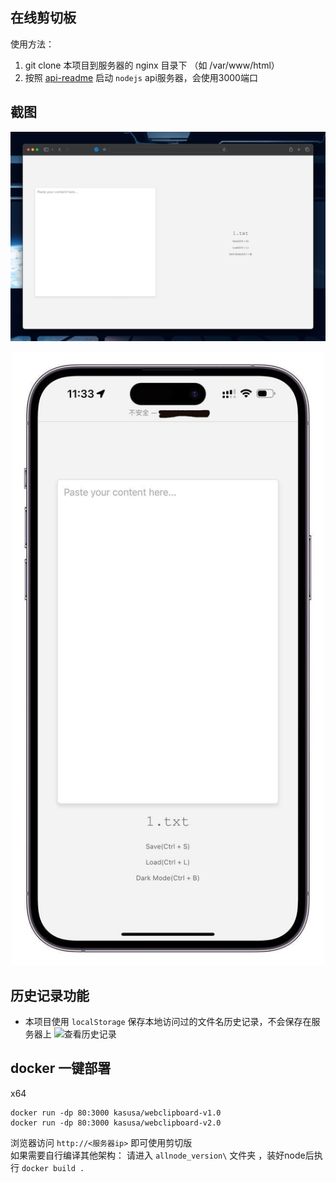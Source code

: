 ## 在线剪切板
使用方法：
1. git clone 本项目到服务器的 nginx 目录下 （如 /var/www/html）
2. 按照 [api-readme](/my-api/readme.md) 启动 `nodejs` api服务器，会使用3000端口

## 截图
![1](images/image.png)
<div align="center">
	<img src="images/image2.jpg" alt="Editor" width="500">
</div>

## 历史记录功能
- 本项目使用 `localStorage` 保存本地访问过的文件名历史记录，不会保存在服务器上
![查看历史记录](https://img2.imgtp.com/2024/03/26/oe6DXGzI.gif)

## docker 一键部署

x64
```shell
docker run -dp 80:3000 kasusa/webclipboard-v1.0
docker run -dp 80:3000 kasusa/webclipboard-v2.0
```

浏览器访问 `http://<服务器ip>` 即可使用剪切版  
如果需要自行编译其他架构： 请进入 `allnode_version\` 文件夹 ，装好node后执行 `docker build .`

